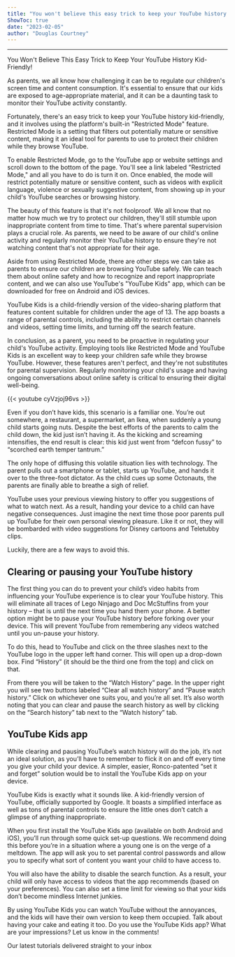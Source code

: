 ```yaml
---
title: "You won't believe this easy trick to keep your YouTube history kid-friendly!"
ShowToc: true 
date: "2023-02-05"
author: "Douglas Courtney"
---
```

*****
You Won't Believe This Easy Trick to Keep Your YouTube History Kid-Friendly!

As parents, we all know how challenging it can be to regulate our children's screen time and content consumption. It's essential to ensure that our kids are exposed to age-appropriate material, and it can be a daunting task to monitor their YouTube activity constantly.

Fortunately, there's an easy trick to keep your YouTube history kid-friendly, and it involves using the platform's built-in "Restricted Mode" feature. Restricted Mode is a setting that filters out potentially mature or sensitive content, making it an ideal tool for parents to use to protect their children while they browse YouTube.

To enable Restricted Mode, go to the YouTube app or website settings and scroll down to the bottom of the page. You'll see a link labeled "Restricted Mode," and all you have to do is turn it on. Once enabled, the mode will restrict potentially mature or sensitive content, such as videos with explicit language, violence or sexually suggestive content, from showing up in your child's YouTube searches or browsing history.

The beauty of this feature is that it's not foolproof. We all know that no matter how much we try to protect our children, they'll still stumble upon inappropriate content from time to time. That's where parental supervision plays a crucial role. As parents, we need to be aware of our child's online activity and regularly monitor their YouTube history to ensure they're not watching content that's not appropriate for their age.

Aside from using Restricted Mode, there are other steps we can take as parents to ensure our children are browsing YouTube safely. We can teach them about online safety and how to recognize and report inappropriate content, and we can also use YouTube's "YouTube Kids" app, which can be downloaded for free on Android and iOS devices.

YouTube Kids is a child-friendly version of the video-sharing platform that features content suitable for children under the age of 13. The app boasts a range of parental controls, including the ability to restrict certain channels and videos, setting time limits, and turning off the search feature.

In conclusion, as a parent, you need to be proactive in regulating your child's YouTube activity. Employing tools like Restricted Mode and YouTube Kids is an excellent way to keep your children safe while they browse YouTube. However, these features aren't perfect, and they're not substitutes for parental supervision. Regularly monitoring your child's usage and having ongoing conversations about online safety is critical to ensuring their digital well-being.

{{< youtube cyVzjoj96vs >}} 



Even if you don’t have kids, this scenario is a familiar one. You’re out somewhere, a restaurant, a supermarket, an Ikea, when suddenly a young child starts going nuts. Despite the best efforts of the parents to calm the child down, the kid just isn’t having it. As the kicking and screaming intensifies, the end result is clear: this kid just went from “defcon fussy” to “scorched earth temper tantrum.”
 
The only hope of diffusing this volatile situation lies with technology. The parent pulls out a smartphone or tablet, starts up YouTube, and hands it over to the three-foot dictator. As the child cues up some Octonauts, the parents are finally able to breathe a sigh of relief.
 
YouTube uses your previous viewing history to offer you suggestions of what to watch next. As a result, handing your device to a child can have negative consequences. Just imagine the next time those poor parents pull up YouTube for their own personal viewing pleasure. Like it or not, they will be bombarded with video suggestions for Disney cartoons and Teletubby clips.
 
Luckily, there are a few ways to avoid this.
 
## Clearing or pausing your YouTube history
 
The first thing you can do to prevent your child’s video habits from influencing your YouTube experience is to clear your YouTube history. This will eliminate all traces of Lego Ninjago and Doc McStuffins from your history – that is until the next time you hand them your phone. A better option might be to pause your YouTube history before forking over your device. This will prevent YouTube from remembering any videos watched until you un-pause your history.
 
To do this, head to YouTube and click on the three slashes next to the YouTube logo in the upper left hand corner. This will open up a drop-down box. Find “History” (it should be the third one from the top) and click on that.
 

 
From there you will be taken to the “Watch History” page. In the upper right you will see two buttons labeled “Clear all watch history” and “Pause watch history.” Click on whichever one suits you, and you’re all set. It’s also worth noting that you can clear and pause the search history as well by clicking on the “Search history” tab next to the “Watch history” tab.
 
## YouTube Kids app
 
While clearing and pausing YouTube’s watch history will do the job, it’s not an ideal solution, as you’ll have to remember to flick it on and off every time you give your child your device. A simpler, easier, Ronco-patented “set it and forget” solution would be to install the YouTube Kids app on your device.
 
YouTube Kids is exactly what it sounds like. A kid-friendly version of YouTube, officially supported by Google. It boasts a simplified interface as well as tons of parental controls to ensure the little ones don’t catch a glimpse of anything inappropriate.
 
When you first install the YouTube Kids app (available on both Android and iOS), you’ll run through some quick set-up questions. We recommend doing this before you’re in a situation where a young one is on the verge of a meltdown. The app will ask you to set parental control passwords and allow you to specify what sort of content you want your child to have access to.
 
You will also have the ability to disable the search function. As a result, your child will only have access to videos that the app recommends (based on your preferences). You can also set a time limit for viewing so that your kids don’t become mindless Internet junkies.
 
By using YouTube Kids you can watch YouTube without the annoyances, and the kids will have their own version to keep them occupied. Talk about having your cake and eating it too. Do you use the YouTube Kids app? What are your impressions? Let us know in the comments!
 
Our latest tutorials delivered straight to your inbox




